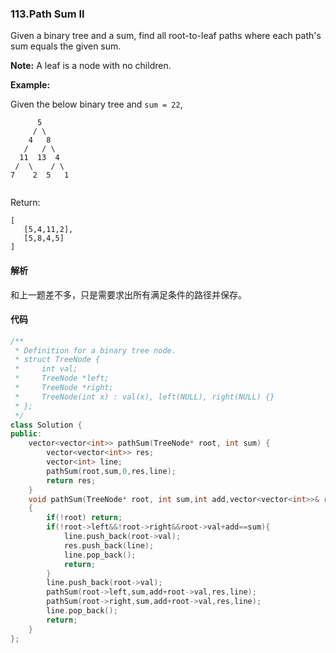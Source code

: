 ### 113.Path Sum II

Given a binary tree and a sum, find all root-to-leaf paths where each path's sum equals the given sum.

**Note:** A leaf is a node with no children.

**Example:**

Given the below binary tree and `sum = 22`,

```
      5
     / \
    4   8
   /   / \
  11  13  4
 /  \    / \
7    2  5   1


```

Return:

```
[
   [5,4,11,2],
   [5,8,4,5]
]
```

#### 解析

和上一题差不多，只是需要求出所有满足条件的路径并保存。

#### 代码

```cpp
/**
 * Definition for a binary tree node.
 * struct TreeNode {
 *     int val;
 *     TreeNode *left;
 *     TreeNode *right;
 *     TreeNode(int x) : val(x), left(NULL), right(NULL) {}
 * };
 */
class Solution {
public:
    vector<vector<int>> pathSum(TreeNode* root, int sum) {
        vector<vector<int>> res;
        vector<int> line;
        pathSum(root,sum,0,res,line);
        return res;
    }
    void pathSum(TreeNode* root, int sum,int add,vector<vector<int>>& res,vector<int>& line)
    {
        if(!root) return;
        if(!root->left&&!root->right&&root->val+add==sum){
            line.push_back(root->val);
            res.push_back(line);
            line.pop_back();
            return;
        }
        line.push_back(root->val);
        pathSum(root->left,sum,add+root->val,res,line);
        pathSum(root->right,sum,add+root->val,res,line);
        line.pop_back();
        return;
    }
};
```

